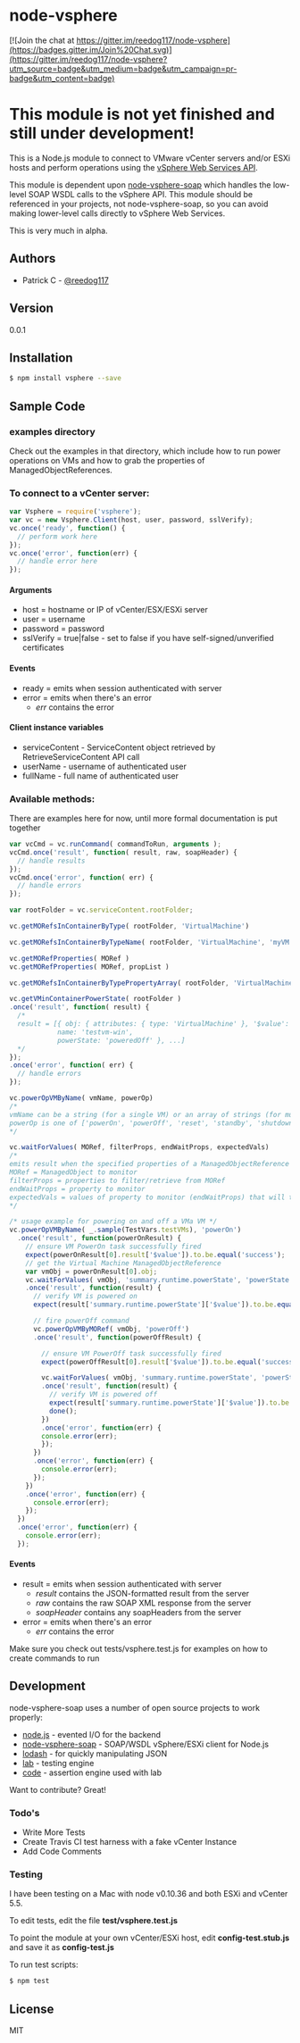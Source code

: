 # node-vsphere

[![Join the chat at https://gitter.im/reedog117/node-vsphere](https://badges.gitter.im/Join%20Chat.svg)](https://gitter.im/reedog117/node-vsphere?utm_source=badge&utm_medium=badge&utm_campaign=pr-badge&utm_content=badge)

# This module is not yet finished and still under development!

This is a Node.js module to connect to VMware vCenter servers and/or ESXi hosts and perform operations using the [vSphere Web Services API].

This module is dependent upon [node-vsphere-soap] which handles the low-level SOAP WSDL calls to the vSphere API.  This module should be referenced in your projects, not node-vsphere-soap, so you can avoid making lower-level calls directly to vSphere Web Services.

This is very much in alpha. 

## Authors

  - Patrick C - [@reedog117]

## Version
0.0.1

## Installation

```sh
$ npm install vsphere --save
```

## Sample Code

### examples directory

Check out the examples in that directory, which include how to run power operations on VMs and how to grab the properties of ManagedObjectReferences.

### To connect to a vCenter server:

```javascript
var Vsphere = require('vsphere');
var vc = new Vsphere.Client(host, user, password, sslVerify);
vc.once('ready', function() {
  // perform work here
});
vc.once('error', function(err) {
  // handle error here
});
```

#### Arguments
  - host = hostname or IP of vCenter/ESX/ESXi server
  - user = username
  - password = password
  - sslVerify = true|false  - set to false if you have self-signed/unverified certificates

#### Events
  - ready = emits when session authenticated with server
  - error = emits when there's an error
    - *err* contains the error

#### Client instance variables

  - serviceContent - ServiceContent object retrieved by RetrieveServiceContent API call
  - userName - username of authenticated user
  - fullName - full name of authenticated user

### Available methods:

  There are examples here for now, until more formal documentation is put together

```javascript
var vcCmd = vc.runCommand( commandToRun, arguments );
vcCmd.once('result', function( result, raw, soapHeader) {
  // handle results
});
vcCmd.once('error', function( err) {
  // handle errors
});

var rootFolder = vc.serviceContent.rootFolder;

vc.getMORefsInContainerByType( rootFolder, 'VirtualMachine')

vc.getMORefsInContainerByTypeName( rootFolder, 'VirtualMachine', 'myVM')

vc.getMORefProperties( MORef )
vc.getMORefProperties( MORef, propList )

vc.getMORefsInContainerByTypePropertyArray( rootFolder, 'VirtualMachine', ['name', 'config'])

vc.getVMinContainerPowerState( rootFolder )
.once('result', function( result) {
  /*
  result = [{ obj: { attributes: { type: 'VirtualMachine' }, '$value': '4' },
            name: 'testvm-win',
            powerState: 'poweredOff' }, ...]
  */
});
.once('error', function( err) {
  // handle errors
});

vc.powerOpVMByName( vmName, powerOp)
/*
vmName can be a string (for a single VM) or an array of strings (for multiple VMs)
powerOp is one of ['powerOn', 'powerOff', 'reset', 'standby', 'shutdown', 'reboot', 'suspend']
*/

vc.waitForValues( MORef, filterProps, endWaitProps, expectedVals)
/*
emits result when the specified properties of a ManagedObjectReference 
MORef = ManagedObject to monitor
filterProps = properties to filter/retrieve from MORef
endWaitProps = property to monitor
expectedVals = values of property to monitor (endWaitProps) that will trigger command to emit result
*/

/* usage example for powering on and off a VMa VM */
vc.powerOpVMByName( _.sample(TestVars.testVMs), 'powerOn')
  .once('result', function(powerOnResult) {
    // ensure VM PowerOn task successfully fired
    expect(powerOnResult[0].result['$value']).to.be.equal('success');
    // get the Virtual Machine ManagedObjectReference
    var vmObj = powerOnResult[0].obj;
    vc.waitForValues( vmObj, 'summary.runtime.powerState', 'powerState', 'poweredOn')
    .once('result', function(result) {
      // verify VM is powered on
      expect(result['summary.runtime.powerState']['$value']).to.be.equal('poweredOn');

      // fire powerOff command
      vc.powerOpVMByMORef( vmObj, 'powerOff')
      .once('result', function(powerOffResult) {

        // ensure VM PowerOff task successfully fired
        expect(powerOffResult[0].result['$value']).to.be.equal('success');

        vc.waitForValues( vmObj, 'summary.runtime.powerState', 'powerState', 'poweredOff')
        .once('result', function(result) {
          // verify VM is powered off
          expect(result['summary.runtime.powerState']['$value']).to.be.equal('poweredOff');
          done();
        })
        .once('error', function(err) {
        console.error(err);
        });         
      })
      .once('error', function(err) {
        console.error(err);
      });
    })
    .once('error', function(err) {
      console.error(err);
    });
  })
  .once('error', function(err) {
    console.error(err);
  });
```               

#### Events
  - result = emits when session authenticated with server
    - *result* contains the JSON-formatted result from the server
    - *raw* contains the raw SOAP XML response from the server
    - *soapHeader* contains any soapHeaders from the server
  - error = emits when there's an error
    - *err* contains the error

Make sure you check out tests/vsphere.test.js for examples on how to create commands to run

## Development

node-vsphere-soap uses a number of open source projects to work properly:

* [node.js] - evented I/O for the backend
* [node-vsphere-soap] - SOAP/WSDL vSphere/ESXi client for Node.js
* [lodash] - for quickly manipulating JSON
* [lab] - testing engine
* [code] - assertion engine used with lab

Want to contribute? Great!

### Todo's

 - Write More Tests
 - Create Travis CI test harness with a fake vCenter Instance
 - Add Code Comments

### Testing

I have been testing on a Mac with node v0.10.36 and both ESXi and vCenter 5.5.

To edit tests, edit the file **test/vsphere.test.js**

To point the module at your own vCenter/ESXi host, edit **config-test.stub.js** and save it as **config-test.js**

To run test scripts:

```sh
$ npm test
```


License
----
MIT


[vSphere Web Services API]:http://pubs.vmware.com/vsphere-55/topic/com.vmware.wssdk.apiref.doc/right-pane.html
[node-vsphere-soap]:https://github.com/reedog117/node-vsphere-soap
[node.js]:http://nodejs.org/
[code]:https://github.com/hapijs/code
[lab]:https://github.com/hapijs/lab
[lodash]:https://lodash.com/
[@reedog117]:http://www.twitter.com/reedog117

